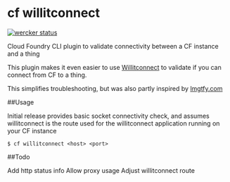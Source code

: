 # cf willitconnect

[![wercker status](https://app.wercker.com/status/e1f851f98e9028a7ccd9a8a38e84eca0/m "wercker status")](https://app.wercker.com/project/bykey/e1f851f98e9028a7ccd9a8a38e84eca0)

Cloud Foundry CLI plugin to validate connectivity between a CF instance and a thing

This plugin makes it even easier to use [Willitconnect](https://github.com/krujos/willitconnect) to validate if you can connect from CF to a thing.

This simplifies troubleshooting, but was also partly inspired by [lmgtfy.com](http://lmgtfy.com/)

##Usage

Initial release provides basic socket connectivity check, and assumes willitconnect is the route used for the willitconnect application running on your CF instance

```
$ cf willitconnect <host> <port>
```

##Todo

Add http status info
Allow proxy usage
Adjust willitconnect route

